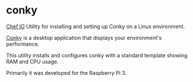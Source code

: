 # conky
[Chef IO](https://www.chef.io/) Utility for installing and setting up Conky on a Linux environment.

[Conky](https://wiki.archlinux.org/index.php/conky) is a desktop application that displays your environment's performance.

This utility installs and configures conky with a standard template showing RAM and CPU usage.

Primarily it was developed for the Raspberry Pi 3.
